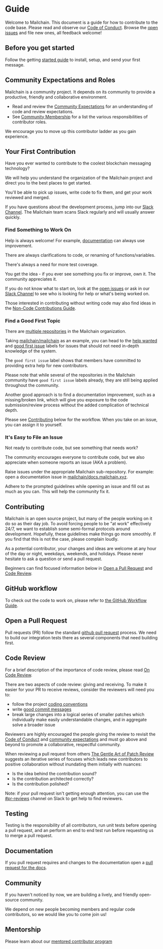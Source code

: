 # Guide

Welcome to Mailchain. This document is a guide for how to contribute to the code base. Please read and observe our [Code of Conduct](/code-of-conduct.md).
Browse the [open issues](https://github.com/mailchain/community/issues?q=is%3Aissue+is%3Aopen+label%3Aarea%2Fcontributor-guide) and file new ones, all feedback welcome!

## Before you get started

Follow the getting [started guide](https://docs.mailchain.xyz/getting-started) to install, setup, and send your first message.

## Community Expectations and Roles

Mailchain is a community project.
It depends on its community to provide a productive, friendly and collaborative environment.

- Read and review the [Community Expectations](expectations.md) for an understanding of code and review expectations.
- See [Community Membership](/community-membership.md) for a list the various responsibilities of contributor roles.

We encourage you to move up this contributor ladder as you gain experience.

## Your First Contribution

Have you ever wanted to contribute to the coolest blockchain messaging technology?

We will help you understand the organization of the Mailchain project and direct you to the best places to get started.

You'll be able to pick up issues, write code to fix them, and get your work reviewed and merged.

If you have questions about the development process, jump into our [Slack Channel](http://mailchain.slack.com/).  The Mailchain team scans Slack regularly and will usually answer quickly.

### Find Something to Work On

Help is always welcome! For example, [documentation](http://docs.mailchain.xyz) can always use improvement.

There are always clarifications to code, or renaming of functions/variables.

There's always a need for more test coverage.

You get the idea - if you ever see something you fix or improve, own it. The community appreciates it.

If you do not know what to start on, look at the [open issues](https://github.com/mailchain/mailchain/issues) or ask in our [Slack Channel](http://mailchain.slack.com/) to see who is looking for help or what's being worked on.

Those interested in contributing without writing code may also find ideas in the [Non-Code Contributions Guide](non-code-contributions.md).

### Find a Good First Topic

There are [multiple repositories](https://github.com/mailchain/) in the Mailchain organization.

Taking [mailchain/mailchain](https://github.com/mailchain/mailchain) as an example, you can head to the [help wanted](https://github.com/mailchain/mailchain/issues?utf8=%E2%9C%93&q=is%3Aissue+is%3Aopen+label%3A%22help+wanted%22) and [good first issue](https://github.com/mailchain/mailchain/issues?q=is%3Aissue+is%3Aopen+label%3A%22good+first+issue%22) labels for issues that should not need in-depth knowledge of the system.

The `good first issue` label shows that members have committed to providing extra help for new contributors.

Please note that while several of the repositories in the Mailchain community have `good first issue` labels already, they are still being applied throughout the community.

Another good approach is to find a documentation improvement, such as a missing/broken link, which will give you exposure to the code submission/review process without the added complication of technical depth.

Please see [Contributing](#contributing) below for the workflow. When you take on an issue, you can assign it to yourself.

### It's Easy to File an Issue

Not ready to contribute code, but see something that needs work?

The community encourages everyone to contribute code, but we also appreciate when someone reports an issue (AKA a problem).

Raise issues under the appropriate Mailchain sub-repository. For example: open a documentation issue in [mailchain/docs.mailchain.xyz](https://github.com/mailchain/docs.mailchain.xyz/issues).

Adhere to the prompted guidelines while opening an issue and fill out as much as you can. This will help the community fix it.

## Contributing

Mailchain is an open source project, but many of the people working on it do so as their day job. To avoid forcing people to be "at work" effectively 24/7, we want to establish some semi-formal protocols around development. Hopefully, these guidelines make things go more smoothly. If you find that this is not the case, please complain loudly.

As a potential contributor, your changes and ideas are welcome at any hour of the day or night, weekdays, weekends, and holidays. Please never hesitate to ask a question or send a pull request.

Beginners can find focused information below in [Open a Pull Request](#open-a-pull-request) and [Code Review](#code-review).

## GitHub workflow

To check out the code to work on, please refer to [the GitHub Workflow Guide](./github-workflow.md).

## Open a Pull Request

Pull requests (PR) follow the standard [github pull request](https://help.github.com/articles/about-pull-requests/) process. We need to build our integration tests there as several components that need building first.

## Code Review

For a brief description of the importance of code review, please read [On Code Review](/contributors/expectations.md#code-review).  

There are two aspects of code review: giving and receiving.
To make it easier for your PR to receive reviews, consider the reviewers will need you to:

- follow the project [coding conventions](coding-conventions.md)
- write [good commit messages](https://chris.beams.io/posts/git-commit/)
- break large changes into a logical series of smaller patches which individually make easily understandable changes, and in aggregate solve a broader issue

Reviewers are highly encouraged the people giving the review to revisit the [Code of Conduct](/code-of-conduct.md) and [community expectations](./expectations.md#expectations-of-reviewers-review-latency) and must go above and beyond to promote a collaborative, respectful community.

When reviewing a pull request from others [The Gentle Art of Patch Review](http://sage.thesharps.us/2014/09/01/the-gentle-art-of-patch-review/) suggests an iterative series of focuses which leads new contributors to positive collaboration without inundating them initially with nuances:

- Is the idea behind the contribution sound?
- Is the contribution architected correctly?
- Is the contribution polished?

Note: if your pull request isn't getting enough attention, you can use the [#pr-reviews](https://mailchain.slack.com/messages/pr-reviews) channel on Slack to get help to find reviewers.

## Testing

Testing is the responsibility of all contributors, run unit tests before opening a pull request, and an perform an end to end test run before requesting us to merge a pull request.

## Documentation

If you pull request requires and changes to the documentation open a [pull request for the docs](https://github.com/mailchain/docs.mailchain.xyz/).

## Community

If you haven't noticed by now, we are building a lively, and friendly open-source community.

We depend on new people becoming members and regular code contributors, so we would like you to come join us!

## Mentorship

Please learn about our [mentored contributor program](../mentoring/mentored-contributor.md)
